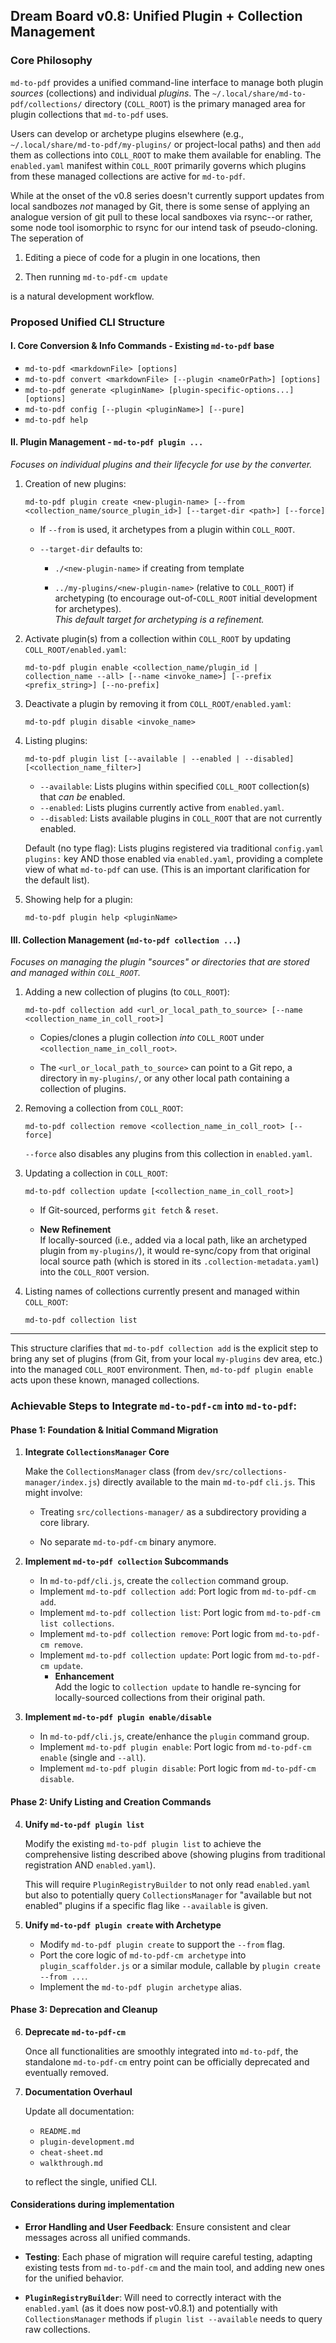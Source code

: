 ## Dream Board v0.8: Unified Plugin + Collection Management

### Core Philosophy

`md-to-pdf` provides a unified command-line interface to manage both plugin *sources* (collections) and individual *plugins*. The `~/.local/share/md-to-pdf/collections/` directory (`COLL_ROOT`) is the primary managed area for plugin collections that `md-to-pdf` uses. 

Users can develop or archetype plugins elsewhere (e.g., `~/.local/share/md-to-pdf/my-plugins/` or project-local paths) and then `add` them as collections into `COLL_ROOT` to make them available for enabling. The `enabled.yaml` manifest within `COLL_ROOT` primarily governs which plugins from these managed collections are active for `md-to-pdf`.  

While at the onset of the v0.8 series doesn't currently support updates from local sandbozes *not* managed by Git, there is some sense of applying an analogue version of git pull to these local sandboxes via rsync--or rather, some node tool isomorphic to rsync for our intend task of pseudo-cloning.  The seperation of 

  1. Editing a piece of code for a plugin in one locations, then

  2. Then running `md-to-pdf-cm update`

is a natural development workflow.

### Proposed Unified CLI Structure

#### I. Core Conversion & Info Commands - Existing `md-to-pdf` base

* `md-to-pdf <markdownFile> [options]`
* `md-to-pdf convert <markdownFile> [--plugin <nameOrPath>] [options]`
* `md-to-pdf generate <pluginName> [plugin-specific-options...] [options]`
* `md-to-pdf config [--plugin <pluginName>] [--pure]`
* `md-to-pdf help`

#### II. Plugin Management - `md-to-pdf plugin ...`

*Focuses on individual plugins and their lifecycle for use by the converter.*

1. Creation of new plugins:
   ```
   md-to-pdf plugin create <new-plugin-name> [--from <collection_name/source_plugin_id>] [--target-dir <path>] [--force]
   ```
   
   * If `--from` is used, it archetypes from a plugin within `COLL_ROOT`.
    
   * `--target-dir` defaults to:

     - `./<new-plugin-name>` if creating from template
     
     - `../my-plugins/<new-plugin-name>` (relative to `COLL_ROOT`) if archetyping (to encourage out-of-`COLL_ROOT` initial development for archetypes). \
        *This default target for archetyping is a refinement.*


2. Activate plugin(s) from a collection within `COLL_ROOT` by updating `COLL_ROOT/enabled.yaml`:
   ```
   md-to-pdf plugin enable <collection_name/plugin_id | collection_name --all> [--name <invoke_name>] [--prefix <prefix_string>] [--no-prefix]
   ```

3. Deactivate a plugin by removing it from `COLL_ROOT/enabled.yaml`:
   ```
   md-to-pdf plugin disable <invoke_name>
   ```

4. Listing plugins:
   ```
   md-to-pdf plugin list [--available | --enabled | --disabled] [<collection_name_filter>]
   ```
   
   * `--available`: Lists plugins within specified `COLL_ROOT` collection(s) that *can be* enabled.
   * `--enabled`: Lists plugins currently active from `enabled.yaml`.
   * `--disabled`: Lists available plugins in `COLL_ROOT` that are not currently enabled.
   
   Default (no type flag): Lists plugins registered via traditional `config.yaml` `plugins:` key AND those enabled via `enabled.yaml`, providing a complete view of what `md-to-pdf` can use. (This is an important clarification for the default list).

5. Showing help for a plugin: 
   ```
   md-to-pdf plugin help <pluginName>
   ```

#### III. Collection Management (`md-to-pdf collection ...`)

*Focuses on managing the plugin "sources" or directories that are stored and managed within `COLL_ROOT`.*

1. Adding a new collection of plugins (to `COLL_ROOT`): 
   ```
   md-to-pdf collection add <url_or_local_path_to_source> [--name <collection_name_in_coll_root>]
   ```
   * Copies/clones a plugin collection *into* `COLL_ROOT` under `<collection_name_in_coll_root>`.

   * The `<url_or_local_path_to_source>` can point to a Git repo, a directory in `my-plugins/`, or any other local path containing a collection of plugins.

2. Removing a collection from `COLL_ROOT`:
   ```
   md-to-pdf collection remove <collection_name_in_coll_root> [--force]
   ```
   `--force` also disables any plugins from this collection in `enabled.yaml`.

3. Updating a collection in `COLL_ROOT`: 
   ```
   md-to-pdf collection update [<collection_name_in_coll_root>]
   ```
   * If Git-sourced, performs `git fetch` & `reset`.
   
   * **New Refinement** \
     If locally-sourced 
     (i.e., added via a local path, like an archetyped plugin from `my-plugins/`),
     it would re-sync/copy from that original local source path 
     (which is stored in its `.collection-metadata.yaml`) 
     into the `COLL_ROOT` version.

4. Listing names of collections currently present and managed within `COLL_ROOT`:
   ```
   md-to-pdf collection list
   ```

---

This structure clarifies that `md-to-pdf collection add` is the explicit step to bring any set of plugins (from Git, from your local `my-plugins` dev area, etc.) into the managed `COLL_ROOT` environment. Then, `md-to-pdf plugin enable` acts upon these known, managed collections.

### Achievable Steps to Integrate `md-to-pdf-cm` into `md-to-pdf`:


#### Phase 1: Foundation & Initial Command Migration

1. **Integrate `CollectionsManager` Core** 
   
   Make the `CollectionsManager` class (from `dev/src/collections-manager/index.js`) directly available to the main `md-to-pdf` `cli.js`. This might involve:

   * Treating `src/collections-manager/` as a subdirectory providing a core library.
   
   * No separate `md-to-pdf-cm` binary anymore.

2. **Implement `md-to-pdf collection` Subcommands**
   * In `md-to-pdf/cli.js`, create the `collection` command group.
   * Implement `md-to-pdf collection add`: Port logic from `md-to-pdf-cm add`.
   * Implement `md-to-pdf collection list`: Port logic from `md-to-pdf-cm list collections`.
   * Implement `md-to-pdf collection remove`: Port logic from `md-to-pdf-cm remove`.
   * Implement `md-to-pdf collection update`: Port logic from `md-to-pdf-cm update`.
     * **Enhancement** \
     Add the logic to `collection update` to handle re-syncing for locally-sourced collections from their original path.

3. **Implement `md-to-pdf plugin enable/disable`**
   * In `md-to-pdf/cli.js`, create/enhance the `plugin` command group.
   * Implement `md-to-pdf plugin enable`: Port logic from `md-to-pdf-cm enable` (single and `--all`).
   * Implement `md-to-pdf plugin disable`: Port logic from `md-to-pdf-cm disable`.

#### Phase 2: Unify Listing and Creation Commands

4. **Unify `md-to-pdf plugin list`**
   
   Modify the existing `md-to-pdf plugin list` to achieve the comprehensive listing described above (showing plugins from traditional registration AND `enabled.yaml`).

   This will require `PluginRegistryBuilder` to not only read `enabled.yaml` but also to potentially query `CollectionsManager` for "available but not enabled" plugins if a specific flag like `--available` is given.

5. **Unify `md-to-pdf plugin create` with Archetype**
   * Modify `md-to-pdf plugin create` to support the `--from` flag.
   * Port the core logic of `md-to-pdf-cm archetype` into `plugin_scaffolder.js` or a similar module, callable by `plugin create --from ...`.
   * Implement the `md-to-pdf plugin archetype` alias.

#### Phase 3: Deprecation and Cleanup

6. **Deprecate `md-to-pdf-cm`**
   
   Once all functionalities are smoothly integrated into `md-to-pdf`, the standalone `md-to-pdf-cm` entry point can be officially deprecated and eventually removed.

7. **Documentation Overhaul**
   
   Update all documentation:
   - `README.md`
   - `plugin-development.md`
   - `cheat-sheet.md`
   - `walkthrough.md`

   to reflect the single, unified CLI.

#### Considerations during implementation

* **Error Handling and User Feedback**: Ensure consistent and clear messages across all unified commands.

* **Testing**: Each phase of migration will require careful testing, adapting existing tests from `md-to-pdf-cm` and the main tool, and adding new ones for the unified behavior.

* **`PluginRegistryBuilder`**: Will need to correctly interact with the `enabled.yaml` (as it does now post-v0.8.1) and potentially with `CollectionsManager` methods if `plugin list --available` needs to query raw collections.
